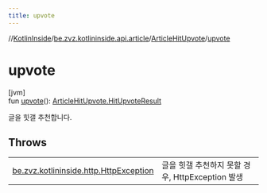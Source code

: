 ```yaml
---
title: upvote
---
```

//[KotlinInside](../../../index.html)/[be.zvz.kotlininside.api.article](../index.html)/[ArticleHitUpvote](index.html)/[upvote](upvote.html)



# upvote



[jvm]\
fun [upvote](upvote.html)(): [ArticleHitUpvote.HitUpvoteResult](-hit-upvote-result/index.html)



글을 힛갤 추천합니다.



## Throws


| | |
|---|---|
| [be.zvz.kotlininside.http.HttpException](../../be.zvz.kotlininside.http/-http-exception/index.html) | 글을 힛갤 추천하지 못할 경우, HttpException 발생 |



